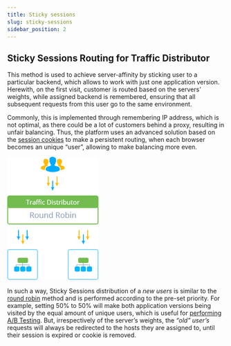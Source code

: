 ```yaml
---
title: Sticky sessions
slug: sticky-sessions
sidebar_position: 2
---
```


## Sticky Sessions Routing for Traffic Distributor

This method is used to achieve server-affinity by sticking user to a particular backend, which allows to work with just one application version. Herewith, on the first visit, customer is routed based on the servers' weights, while assigned backend is remembered, ensuring that all subsequent requests from this user go to the same environment.

Commonly, this is implemented through remembering IP address, which is not optimal, as there could be a lot of customers behind a proxy, resulting in unfair balancing. Thus, the platform uses an advanced solution based on the [session cookies](https://en.wikipedia.org/wiki/HTTP_cookie#Session_cookie) to make a persistent routing, when each browser becomes an unique “user”, allowing to make balancing more even.

<div style={{
    display:'flex',
    justifyContent: 'center',
    margin: '0 0 1rem 0'
}}>

![Locale Dropdown](./img/StickySessions/1.png)

</div>

In such a way, Sticky Sessions distribution of a _new users_ is similar to the [round robin](/docs/application-setting/traffic-distributor/routing-methods/round-robin) method and is performed according to the pre-set priority. For example, setting 50% to 50% will make both application versions being visited by the equal amount of unique users, which is useful for [performing A/B Testing](/docs/application-setting/traffic-distributor/use-cases/a-b-testing). But, irrespectively of the server’s weights, the _“old” user’s_ requests will always be redirected to the hosts they are assigned to, until their session is expired or cookie is removed.
